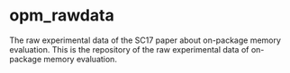 # opm_rawdata
The raw experimental data of the SC17 paper about on-package memory evaluation.
This is the repository of the raw experimental data of on-package memory evaluation.

